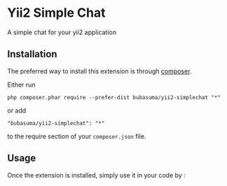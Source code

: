 Yii2 Simple Chat
================
A simple chat for your yii2 application

Installation
------------

The preferred way to install this extension is through [composer](http://getcomposer.org/download/).

Either run

```
php composer.phar require --prefer-dist bubasuma/yii2-simplechat "*"
```

or add

```
"bubasuma/yii2-simplechat": "*"
```

to the require section of your `composer.json` file.


Usage
-----

Once the extension is installed, simply use it in your code by  :
